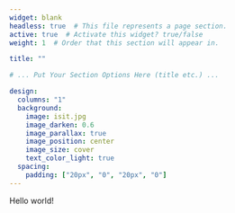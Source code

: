 ```yaml
---
widget: blank
headless: true  # This file represents a page section.
active: true  # Activate this widget? true/false
weight: 1  # Order that this section will appear in.

title: ""

# ... Put Your Section Options Here (title etc.) ...

design:
  columns: "1"
  background:
    image: isit.jpg
    image_darken: 0.6
    image_parallax: true
    image_position: center
    image_size: cover
    text_color_light: true
  spacing:
    padding: ["20px", "0", "20px", "0"]
---
```


Hello world!
